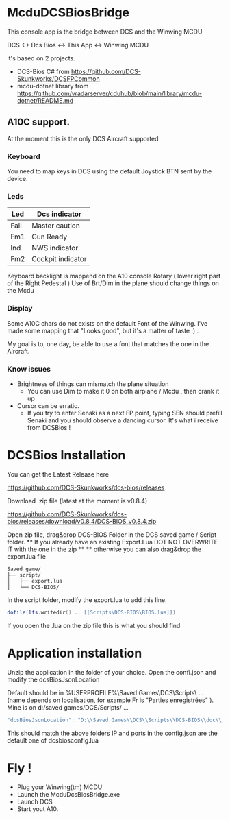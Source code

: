 ﻿# McduDCSBiosBridge
This console app is the bridge between DCS and the Winwing MCDU 

DCS <-> Dcs Bios <-> This App <-> Winwing MCDU 

it's based on 2 projects. 
- DCS-Bios C# from https://github.com/DCS-Skunkworks/DCSFPCommon
- mcdu-dotnet library from https://github.com/vradarserver/cduhub/blob/main/library/mcdu-dotnet/README.md

## A10C support. 
At the moment this is the only DCS Aircraft supported 

### Keyboard 
You need to map keys in DCS using the default Joystick BTN sent by the device. 

### Leds 

| Led     | Dcs indicator |
|---------|---------------|
| Fail | Master caution   | 
| Fm1  | Gun Ready        |
| Ind  | NWS indicator    |
| Fm2  | Cockpit indicator|

Keyboard backlight is mappend on the A10 console Rotary ( lower right part of the Right Pedestal )
Use of Brt/Dim in the plane should change things on the Mcdu 

### Display 

Some A10C chars do not exists on the default Font of the Winwing. 
I've made some mapping that "Looks good", but it's a matter of taste :) . 

My goal is to, one day, be able to use a font that matches the one in the Aircraft. 

### Know issues 
- Brightness of things can mismatch the plane situation 
	- You can use Dim to make it 0 on both airplane / Mcdu , then crank it up 
- Cursor can be erratic. 
	- If you try to enter Senaki as a next FP point, typing SEN should prefill Senaki and you should observe a dancing cursor. It's what i receive from DCSBios ! 

# DCSBios Installation

You can get the Latest Release here

https://github.com/DCS-Skunkworks/dcs-bios/releases

Download .zip file (latest at the moment is v0.8.4)

https://github.com/DCS-Skunkworks/dcs-bios/releases/download/v0.8.4/DCS-BIOS_v0.8.4.zip

Open zip file, drag&drop DCS-BIOS Folder in the DCS saved game / Script folder. 
** If you already have an existing Export.Lua DOT NOT OVERWRITE IT with the one in the zip **
** otherwise you can also drag&drop the export.lua file 

```
Saved game/
├── script/
│   ├── export.lua
│   └── DCS-BIOS/
```

In the script folder, modify the export.lua to add this line. 

```lua
dofile(lfs.writedir() .. [[Scripts\DCS-BIOS\BIOS.lua]])
```

If you open the .lua on the zip file this is what you should find 

# Application installation 

Unzip the application in the folder of your choice.
Open the confi.json and modify the dcsBiosJsonLocation 

Default should be in %USERPROFILE%\Saved Games\DCS\Scripts\ ...  
(name depends on localisation, for example Fr is "Parties enregistrées" ).
Mine is on d:/saved games/DCS/Scripts/ ... 

```lua
"dcsBiosJsonLocation": "D:\\Saved Games\\DCS\\Scripts\\DCS-BIOS\\doc\\json"
```
This should match the above folders 
IP and ports in the config.json are the default one of dcsbiosconfig.lua 

# Fly ! 

- Plug your Winwing(tm) MCDU
- Launch the McduDcsBiosBridge.exe
- Launch DCS
- Start yout A10.
